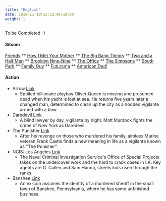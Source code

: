 ```yaml
---
title: "English"
date: 2018-11-18T12:33:46+10:00
weight: 1
---
```


To be Completed:-)


#### Sitcom

[Friends](https://www.imdb.com/title/tt0108778/?ref_=fn_al_tt_1) ** [How I Met Your Mother](https://www.imdb.com/title/tt0460649/?ref_=tt_sims_tt_i_1) ** [The Big Bang Theory](https://www.imdb.com/title/tt0898266/?ref_=tt_sims_tt_i_2) ** [Two and a Half Men](https://www.imdb.com/title/tt0369179/?ref_=tt_sims_tt_i_8) ** [Brooklyn Nine-Nine](https://www.imdb.com/title/tt2467372/?ref_=tt_sims_tt_i_5) ** [The Office](https://www.imdb.com/title/tt0386676/?ref_=adv_li_tt) ** [The Simpsons](https://www.imdb.com/title/tt0096697/?ref_=adv_li_tt) ** [South Park](https://www.imdb.com/title/tt0121955/?ref_=adv_li_tt) ** [Family Guy](https://www.imdb.com/title/tt0182576/?ref_=adv_li_tt) ** [Futurama](https://www.imdb.com/title/tt0149460/?ref_=nv_sr_srsg_0) ** [American Dad!](https://www.imdb.com/title/tt0397306/?ref_=tt_sims_tt_i_3)

#### Action

* Arrow [Link](https://www.imdb.com/title/tt2193021/?ref_=fn_al_tt_1)
  - Spoiled billionaire playboy Oliver Queen is missing and presumed dead when his yacht is lost at sea. He returns five years later a changed man, determined to clean up the city as a hooded vigilante armed with a bow.
* Daredevil [Link](https://www.imdb.com/title/tt3322312/?ref_=tt_sims_tt_i_9)
  - A blind lawyer by day, vigilante by night. Matt Murdock fights the crime of New York as Daredevil.
* The Punisher [Link](https://www.imdb.com/title/tt5675620/?ref_=tt_sims_tt_i_12)
  - After his revenge on those who murdered his family, aimless Marine veteran Frank Castle finds a new meaning in life as a vigilante known as "The Punisher".
* NCIS: Los Angeles [Link](https://www.imdb.com/title/tt1378167/?ref_=adv_li_tt)
  - The Naval Criminal Investigation Service's Office of Special Projects takes on the undercover work and the hard to crack cases in LA. Key agents are G. Callen and Sam Hanna, streets kids risen through the ranks.
* Banshee [Link](https://www.imdb.com/title/tt2017109/?ref_=adv_li_tt)
  - An ex-con assumes the identity of a murdered sheriff in the small town of Banshee, Pennsylvania, where he has some unfinished business.



